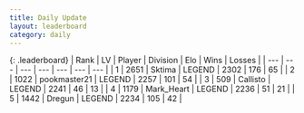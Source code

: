 ```yaml
---
title: Daily Update
layout: leaderboard
category: daily
---
```


{: .leaderboard}
| Rank | LV | Player | Division | Elo | Wins | Losses |
| --- | --- | --- | --- | --- | --- | --- |
| <span data-change="0">1</span> | 2651 | <span title="ID: 353063">Sktima</span> | LEGEND | <span data-change="16">2302</span> | <span data-change="8">176</span> | <span data-change="1">65</span> |
| <span data-change="1">2</span> | 1022 | <span title="ID: 652474">pookmaster21</span> | LEGEND | <span data-change="19">2257</span> | <span data-change="3">101</span> | <span data-change="0">54</span> |
| <span data-change="3">3</span> | 509 | <span title="ID: 619928">Callisto</span> | LEGEND | <span data-change="19">2241</span> | <span data-change="5">46</span> | <span data-change="1">13</span> |
| <span data-change="6">4</span> | 1179 | <span title="ID: 498323">Mark_Heart</span> | LEGEND | <span data-change="21">2236</span> | <span data-change="5">51</span> | <span data-change="1">21</span> |
| <span data-change="-1">5</span> | 1442 | <span title="ID: 337810">Dregun</span> | LEGEND | <span data-change="0">2234</span> | <span data-change="0">105</span> | <span data-change="0">42</span> |